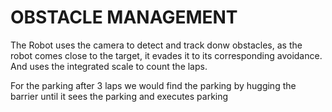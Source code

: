 # OBSTACLE MANAGEMENT

The Robot uses the camera to detect and track donw obstacles, as the robot comes close to the target,
it evades it to its corresponding avoidance. And uses the integrated scale to count the laps.

For the parking after 3 laps we would find the parking by hugging the barrier until it sees the parking and executes parking

